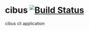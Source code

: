 # cibus [![Build Status](https://travis-ci.org/nyutal/cibus.svg?branch=master)](https://travis-ci.org/nyutal/cibus)
cibus cli application 

